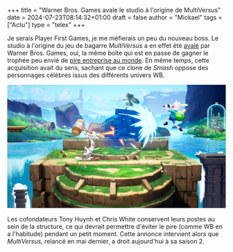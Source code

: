 +++
title = "Warner Bros. Games avale le studio à l'origine de MultiVersus"
date = 2024-07-23T08:14:32+01:00
draft = false
author = "Mickael"
tags = ["Actu"]
type = "telex"
+++ 

Je serais Player First Games, je me méfierais un peu du nouveau boss. Le studio à l'origine du jeu de bagarre *MultiVersus* a en effet été [avalé](https://www.businesswire.com/news/home/20240722944100/en/Warner-Bros.-Games-Acquires-Player-First-Games) par Warner Bros. Games, oui, la même boîte qui est en passe de gagner le trophée peu envié de [pire entreprise au monde](https://nostick.fr/articles/2024/mars/warnerbros/). En même temps, cette acquisition avait du sens, sachant que ce clone de *Smash* oppose des personnages célèbres issus des différents univers WB.

![MultiVersus](multiversus.jpg "")

Les cofondateurs Tony Huynh et Chris White conservent leurs postes au sein de la structure, ce qui devrait permettre d'éviter le pire (comme WB en a l'habitude) pendant un petit moment. Cette annonce intervient alors que *MultiVersus*, relancé en mai dernier, a droit aujourd'hui à sa saison 2.